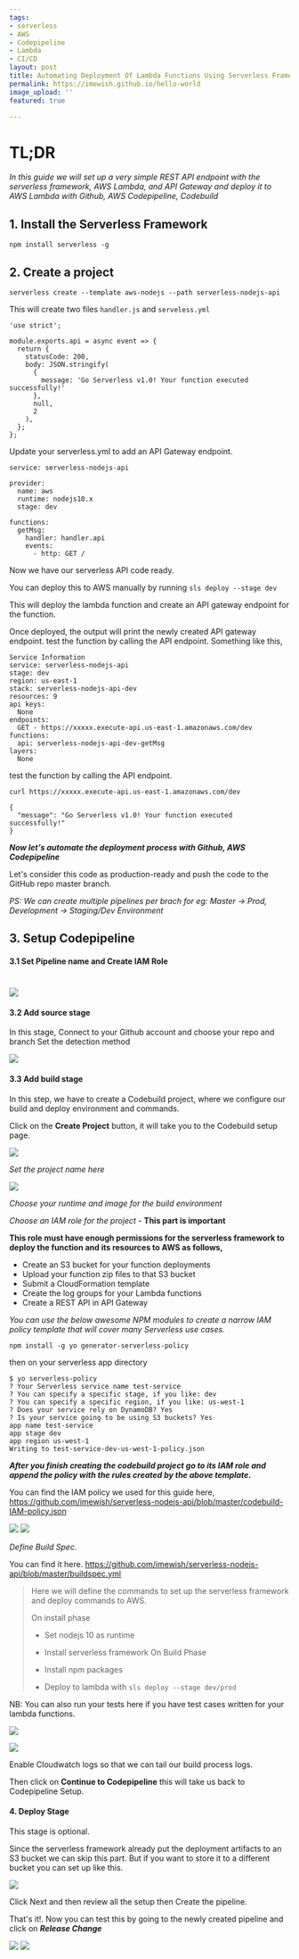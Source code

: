```yaml
---
tags:
- serverless
- AWS
- Codepipeline
- Lambda
- CI/CD
layout: post
title: Automating Deployment Of Lambda Functions Using Serverless Framework, AWS CodePipelin
permalink: https://imewish.github.io/hello-world
image_upload: ''
featured: true

---
```

# TL;DR

*In this guide we will set up a very simple REST API endpoint with the serverless framework, AWS Lambda, and API Gateway and deploy it to AWS Lambda with Github, AWS Codepipeline, Codebuild*



## 1. Install the Serverless Framework

```
npm install serverless -g
```

## 2. Create a project

```
serverless create --template aws-nodejs --path serverless-nodejs-api
```
This will create two files `handler.js` and `serveless.yml`

```
'use strict';

module.exports.api = async event => {
  return {
    statusCode: 200,
    body: JSON.stringify(
      {
        message: 'Go Serverless v1.0! Your function executed successfully!'
      },
      null,
      2
    ),
  };
};
```

Update your serverless.yml to add an API Gateway endpoint.

```
service: serverless-nodejs-api

provider:
  name: aws
  runtime: nodejs10.x
  stage: dev

functions:
  getMsg:
    handler: handler.api
    events:
      - http: GET /
```

Now we have our serverless API code ready. 

You can deploy this to AWS manually by running `sls deploy --stage dev`

This will deploy the lambda function and create an API gateway endpoint for the function. 

Once deployed, the output will print the newly created API gateway endpoint. test the function by calling the API endpoint. Something like this,

```
Service Information
service: serverless-nodejs-api
stage: dev
region: us-east-1
stack: serverless-nodejs-api-dev
resources: 9
api keys:
  None
endpoints:
  GET - https://xxxxx.execute-api.us-east-1.amazonaws.com/dev
functions:
  api: serverless-nodejs-api-dev-getMsg
layers:
  None
```

test the function by calling the API endpoint. 

```
curl https://xxxxx.execute-api.us-east-1.amazonaws.com/dev

{
  "message": "Go Serverless v1.0! Your function executed successfully!"
}
```

***Now let's automate the deployment process with Github, AWS Codepipeline***

Let's consider this code as production-ready and push the code to the GitHub repo master branch.

*PS: We can create multiple pipelines per brach for eg: Master -> Prod, Development -> Staging/Dev Environment*


## 3. Setup Codepipeline 

#### 3.1 Set Pipeline name and Create IAM Role
# ![](https://i.imgur.com/0G7LGP6.jpg)

#### 3.2 Add source stage

In this stage, Connect to your Github account and choose your repo and branch
Set the detection method  

![](https://i.imgur.com/d5R9UOA.jpg)

#### 3.3 Add build stage

In this step, we have to create a Codebuild project, where we configure our build and deploy environment and commands.

Click on the **Create Project** button, it will take you to the Codebuild setup page.


![](https://i.imgur.com/881kqAW.jpg)

*Set the project name here*

![](https://i.imgur.com/DalIjHD.jpg)

*Choose your runtime and image for the build environment*

*Choose an IAM role for the project* - **This part is important**

**This role must have enough permissions for the serverless framework to deploy the function and its resources to AWS as follows,** 

* Create an S3 bucket for your function deployments
* Upload your function zip files to that S3 bucket
* Submit a CloudFormation template
* Create the log groups for your Lambda functions
* Create a REST API in API Gateway

*You can use the below awesome NPM modules to create a narrow IAM policy template that will cover many Serverless use cases.* 

`npm install -g yo generator-serverless-policy`

then on your serverless app directory 

```
$ yo serverless-policy
? Your Serverless service name test-service
? You can specify a specific stage, if you like: dev
? You can specify a specific region, if you like: us-west-1
? Does your service rely on DynamoDB? Yes
? Is your service going to be using S3 buckets? Yes
app name test-service
app stage dev
app region us-west-1
Writing to test-service-dev-us-west-1-policy.json
```

***After you finish creating the codebuild project go to its IAM role and append the policy with the rules created by the above template.*** 

You can find the IAM policy we used for this guide here,
https://github.com/imewish/serverless-nodejs-api/blob/master/codebuild-IAM-policy.json

![](https://i.imgur.com/RKn6C9O.jpg)
![](https://i.imgur.com/tfJdYRF.jpg)


*Define Build Spec.*

You can find it here. https://github.com/imewish/serverless-nodejs-api/blob/master/buildspec.yml
> Here we will define the commands to set up the serverless framework and deploy commands to AWS.
> 
> On install phase
> * Set nodejs 10 as runtime
> * Install serverless framework
> On Build Phase
> 
> * Install npm packages
> * Deploy to lambda with `sls deploy --stage dev/prod`
> 

NB: You can also run your tests here if you have test cases written for your lambda functions.

![](https://i.imgur.com/hORjMoL.jpg)

![](https://i.imgur.com/FrOlrri.jpg)

Enable Cloudwatch logs so that we can tail our build process logs.

Then click on **Continue to Codepipeline** this will take us back to Codepipeline Setup.

#### 4. Deploy Stage 

This stage is optional. 

Since the serverless framework already put the deployment artifacts to an S3 bucket we can skip this part. But if you want to store it to a different bucket you can set up like this. 

![](https://i.imgur.com/2qmHBAX.jpg)


Click Next and then review all the setup then Create the pipeline. 

That's it!. Now you can test this by going to the newly created pipeline and click on ***Release Change***

![](https://i.imgur.com/lQW9adE.jpg)
![](https://i.imgur.com/8rE0W6o.jpg)


